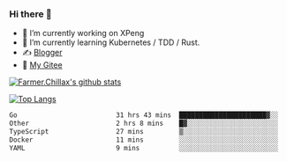 ### Hi there 👋

- 🔭 I’m currently working on XPeng
- 🌱 I’m currently learning Kubernetes / TDD / Rust.
- ✍️ [Blogger](https://blog.farmer233.top)
- 🤔 [My Gitee](https://gitee.com/Farmer-chong)


[![Farmer.Chillax's github stats](https://github-readme-stats.vercel.app/api?username=FarmerChillax)](https://github.com/anuraghazra/github-readme-stats)

[![Top Langs](https://github-readme-stats.vercel.app/api/top-langs/?username=FarmerChillax&layout=compact&hide=html,css,javascript)](https://github.com/anuraghazra/github-readme-stats)


<a href="https://wakatime.com/@Farmer"> </a>
          <!--START_SECTION:waka-->

```txt
Go                         31 hrs 43 mins  ██████████████████████▓░░   91.14 %
Other                      2 hrs 8 mins    █▓░░░░░░░░░░░░░░░░░░░░░░░   06.14 %
TypeScript                 27 mins         ▒░░░░░░░░░░░░░░░░░░░░░░░░   01.33 %
Docker                     11 mins         ░░░░░░░░░░░░░░░░░░░░░░░░░   00.57 %
YAML                       9 mins          ░░░░░░░░░░░░░░░░░░░░░░░░░   00.47 %
```

<!--END_SECTION:waka-->



<!--
**Farmer-chong/Farmer-chong** is a ✨ _special_ ✨ repository because its `README.md` (this file) appears on your GitHub profile.

Here are some ideas to get you started:

- 🔭 I’m currently working on ...
- 🌱 I’m currently learning ...
- 👯 I’m looking to collaborate on ...
- 🤔 I’m looking for help with ...
- 💬 Ask me about ...
- 📫 How to reach me: ...
- 😄 Pronouns: ...
- ⚡ Fun fact: ...
-->
